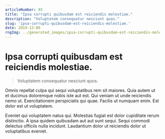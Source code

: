 ```yaml
---
articleNumber: 93
title: "Ipsa corrupti quibusdam est reiciendis molestiae."
description: "Voluptatem consequatur nesciunt quos."
slug: 'ipsa-corrupti-quibusdam-est-reiciendis-molestiae.'
date: 2019-12-06
rngImg: ../generated_images/ipsa-corrupti-quibusdam-est-reiciendis-molestiae..jpg
---
```


# Ipsa corrupti quibusdam est reiciendis molestiae.

> Voluptatem consequatur nesciunt quos.

Omnis repellat culpa qui sequi voluptatibus rem sit maiores. Quia autem ut et ducimus doloremque nobis iste aut est. Qui veniam ut unde reiciendis nemo ut. Exercitationem perspiciatis qui quae. Facilis ut numquam enim. Est dolor est ut voluptatem.
 Eveniet qui voluptatem natus qui. Molestias fugiat est dolor cupiditate rerum distinctio. A ipsa quidem quibusdam aut aut sunt sequi. Sequi commodi delectus officiis nulla incidunt. Laudantium dolor ut reiciendis dolor ut voluptatibus eveniet.
